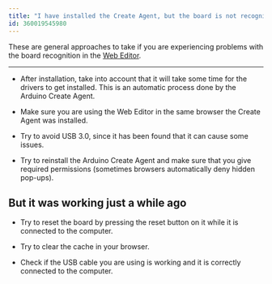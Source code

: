 ```yaml
---
title: "I have installed the Create Agent, but the board is not recognized..."
id: 360019545980
---
```


These are general approaches to take if you are experiencing problems with the board recognition in the [Web Editor](https://create.arduino.cc/editor).

---

* After installation, take into account that it will take some time for the drivers to get installed. This is an automatic process done by the Arduino Create Agent.

* Make sure you are using the Web Editor in the same browser the Create Agent was installed.

* Try to avoid USB 3.0, since it has been found that it can cause some issues.

* Try to reinstall the Arduino Create Agent and make sure that you give required permissions (sometimes browsers automatically deny hidden pop-ups).

## But it was working just a while ago

* Try to reset the board by pressing the reset button on it while it is connected to the computer.

* Try to clear the cache in your browser.

* Check if the USB cable you are using is working and it is correctly connected to the computer.
